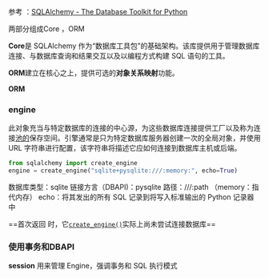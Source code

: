 
参考 ：[SQLAlchemy - The Database Toolkit for Python](https://www.sqlalchemy.org/)

两部分组成Core ，ORM

**Core**是 SQLAlchemy 作为“数据库工具包”的基础架构。该库提供用于管理数据库连接、与数据库查询和结果交互以及以编程方式构建 SQL 语句的工具。

**ORM**建立在核心之上，提供可选的**对象关系映射**功能。


**ORM**

### engine
此对象充当与特定数据库的连接的中心源，为这些数据库连接提供工厂以及称为连接[池的](https://docs.sqlalchemy.org/en/20/core/pooling.html)保存空间。引擎通常是只为特定数据库服务器创建一次的全局对象，并使用 URL 字符串进行配置，该字符串将描述它应如何连接到数据库主机或后端。

```python
from sqlalchemy import create_engine
engine = create_engine("sqlite+pysqlite:///:memory:", echo=True)
```

数据库类型：sqlite 
链接方言（DBAPI)：pysqlite
路径：///:path  （memory：指代内存）
echo：将其发出的所有 SQL 记录到将写入标准输出的 Python 记录器中


==首次返回 时，它[`create_engine()`](https://docs.sqlalchemy.org/en/20/core/engines.html#sqlalchemy.create_engine "sqlalchemy.create_engine")实际上尚未尝试连接数据库==



### 使用事务和DBAPI 
**session** 用来管理 Engine，强调事务和 SQL 执行模式


























